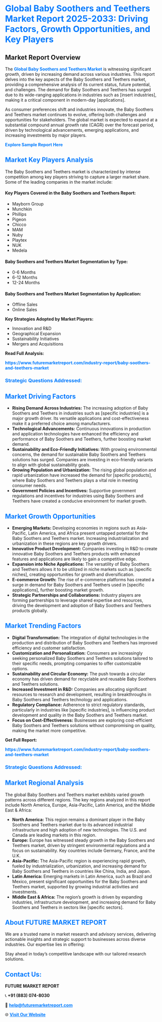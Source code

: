 <h1 style="color: #007BFF;">Global Baby Soothers and Teethers Market Report 2025-2033: Driving Factors, Growth Opportunities, and Key Players</h1>

<section id="overview">
<h2>Market Report Overview</h2>
<p>The <a href="https://www.futuremarketreport.com/industry-report/baby-soothers-and-teethers-market" style="color: #007BFF; text-decoration: none;"><strong>Global Baby Soothers and Teethers Market</strong></a> is witnessing significant growth, driven by increasing demand across various industries. This report delves into the key aspects of the Baby Soothers and Teethers market, providing a comprehensive analysis of its current status, future potential, and challenges. The demand for Baby Soothers and Teethers has surged due to its wide-ranging applications in industries such as [insert industries], making it a critical component in modern-day [applications].</p>
<p>As consumer preferences shift and industries innovate, the Baby Soothers and Teethers market continues to evolve, offering both challenges and opportunities for stakeholders. The global market is expected to expand at a substantial compound annual growth rate (CAGR) over the forecast period, driven by technological advancements, emerging applications, and increasing investments by major players.</p>
</section>

<section id="overview">
<p><a href="https://www.futuremarketreport.com/request-sample/reportId=63961" style="color: #007BFF; text-decoration: none;"><strong>Explore Sample Report Here</strong></a></p>
</section>

<section id="key-players">
<h2 style="color: #007BFF;">Market Key Players Analysis</h2>
<p>The Baby Soothers and Teethers market is characterized by intense competition among key players striving to capture a larger market share. Some of the leading companies in the market include:</p>
<h4>Key Players Covered in the Baby Soothers and Teethers Report:</h4>
<ul><li>Mayborn Group</li><li>Munchkin</li><li>Phillips</li><li>Pigeon</li><li>Chicco</li><li>MAM</li><li>Nuby</li><li>Playtex</li><li>NUK</li><li>Medela</li></ul>
<h4>Baby Soothers and Teethers Market Segmentation by Type:</h4>
<ul><li>0-6 Months</li><li>6-12 Months</li><li>12-24 Months</li></ul>

<h4>Baby Soothers and Teethers Market Segmentation by Application:</h4>
<ul><li>Offline Sales</li><li>Online Sales</li></ul>
<p><strong>Key Strategies Adopted by Market Players:</strong></p>
<ul>
<li>Innovation and R&D</li>
<li>Geographical Expansion</li>
<li>Sustainability Initiatives</li>
<li>Mergers and Acquisitions</li>
</ul>
</section>

<section>
<p><strong>Read Full Analysis: </strong></p><a href="https://www.futuremarketreport.com/industry-report/baby-soothers-and-teethers-market" style="color: #007BFF; text-decoration: none;"><strong>https://www.futuremarketreport.com/industry-report/baby-soothers-and-teethers-market</strong></a>
<h3 style="color: #007BFF;">Strategic Questions Addressed:</h3>
</section>

<section id="driving-factors">
<h2 style="color: #007BFF;">Market Driving Factors</h2>
<ul>
<li><strong>Rising Demand Across Industries:</strong> The increasing adoption of Baby Soothers and Teethers in industries such as [specific industries] is a major growth driver. Its versatile applications and cost-effectiveness make it a preferred choice among manufacturers.</li>
<li><strong>Technological Advancements:</strong> Continuous innovations in production and application technologies have enhanced the efficiency and performance of Baby Soothers and Teethers, further boosting market demand.</li>
<li><strong>Sustainability and Eco-Friendly Initiatives:</strong> With growing environmental concerns, the demand for sustainable Baby Soothers and Teethers solutions has surged. Companies are investing in eco-friendly variants to align with global sustainability goals.</li>
<li><strong>Growing Population and Urbanization:</strong> The rising global population and rapid urbanization have increased the demand for [specific products], where Baby Soothers and Teethers plays a vital role in meeting consumer needs.</li>
<li><strong>Government Policies and Incentives:</strong> Supportive government regulations and incentives for industries using Baby Soothers and Teethers have created a conducive environment for market growth.</li>
</ul>
</section>

<section id="growth-opportunities">
<h2 style="color: #007BFF;">Market Growth Opportunities</h2>
<ul>
<li><strong>Emerging Markets:</strong> Developing economies in regions such as Asia-Pacific, Latin America, and Africa present untapped potential for the Baby Soothers and Teethers market. Increasing industrialization and urbanization in these regions are key growth drivers.</li>
<li><strong>Innovative Product Development:</strong> Companies investing in R&D to create innovative Baby Soothers and Teethers products with enhanced features and applications are likely to gain a competitive edge.</li>
<li><strong>Expansion into Niche Applications:</strong> The versatility of Baby Soothers and Teethers allows it to be utilized in niche markets such as [specific niches], creating opportunities for growth and diversification.</li>
<li><strong>E-commerce Growth:</strong> The rise of e-commerce platforms has created a surge in demand for Baby Soothers and Teethers used in [specific applications], further boosting market growth.</li>
<li><strong>Strategic Partnerships and Collaborations:</strong> Industry players are forming partnerships to leverage shared expertise and resources, driving the development and adoption of Baby Soothers and Teethers products globally.</li>
</ul>
</section>

<section id="trending-factors">
<h2 style="color: #007BFF;">Market Trending Factors</h2>
<ul>
<li><strong>Digital Transformation:</strong> The integration of digital technologies in the production and distribution of Baby Soothers and Teethers has improved efficiency and customer satisfaction.</li>
<li><strong>Customization and Personalization:</strong> Consumers are increasingly seeking personalized Baby Soothers and Teethers solutions tailored to their specific needs, prompting companies to offer customizable options.</li>
<li><strong>Sustainability and Circular Economy:</strong> The push towards a circular economy has driven demand for recyclable and reusable Baby Soothers and Teethers solutions.</li>
<li><strong>Increased Investment in R&D:</strong> Companies are allocating significant resources to research and development, resulting in breakthroughs in Baby Soothers and Teethers technology and applications.</li>
<li><strong>Regulatory Compliance:</strong> Adherence to strict regulatory standards, particularly in industries like [specific industries], is influencing product development and quality in the Baby Soothers and Teethers market.</li>
<li><strong>Focus on Cost-Effectiveness:</strong> Businesses are exploring cost-efficient Baby Soothers and Teethers solutions without compromising on quality, making the market more competitive.</li>
</ul>
</section>

<section>
<p><strong>Get Full Report: </strong></p><a href="https://www.futuremarketreport.com/industry-report/baby-soothers-and-teethers-market" style="color: #007BFF; text-decoration: none;"><strong>https://www.futuremarketreport.com/industry-report/baby-soothers-and-teethers-market</strong></a>
<h3 style="color: #007BFF;">Strategic Questions Addressed:</h3>
</section>


<section id="regional-analysis">
<h2 style="color: #007BFF;">Market Regional Analysis</h2>
<p>The global Baby Soothers and Teethers market exhibits varied growth patterns across different regions. The key regions analyzed in this report include North America, Europe, Asia-Pacific, Latin America, and the Middle East & Africa:</p>
<ul>
<li><strong>North America:</strong> This region remains a dominant player in the Baby Soothers and Teethers market due to its advanced industrial infrastructure and high adoption of new technologies. The U.S. and Canada are leading markets in this region.</li>
<li><strong>Europe:</strong> Europe has witnessed steady growth in the Baby Soothers and Teethers market, driven by stringent environmental regulations and a focus on sustainability. Key countries include Germany, France, and the U.K.</li>
<li><strong>Asia-Pacific:</strong> The Asia-Pacific region is experiencing rapid growth, fueled by industrialization, urbanization, and increasing demand for Baby Soothers and Teethers in countries like China, India, and Japan.</li>
<li><strong>Latin America:</strong> Emerging markets in Latin America, such as Brazil and Mexico, present significant opportunities for the Baby Soothers and Teethers market, supported by growing industrial activities and investments.</li>
<li><strong>Middle East & Africa:</strong> The region’s growth is driven by expanding industries, infrastructure development, and increasing demand for Baby Soothers and Teethers in sectors like [specific sectors].</li>
</ul>
</section>

<footer>
<h2 style="color: #007BFF;">About FUTURE MARKET REPORT</h2>
<p>We are a trusted name in market research and advisory services, delivering actionable insights and strategic support to businesses across diverse industries. Our expertise lies in offering:</p>

<p>Stay ahead in today’s competitive landscape with our tailored research solutions.</p>

<h2 style="color: #007BFF;">Contact Us:</h2>
<p><strong>FUTURE MARKET REPORT</strong></p>
<p>📞 <strong>+91 (883) 074-8030</strong></p>
<p>📧 <strong><a href="mailto:help@futuremarketreport.com" style="color: #007BFF;">help@futuremarketreport.com</a></strong></p>
<p>🌐 <strong><a href="https://www.futuremarketreport.com/" style="color: #007BFF;">Visit Our Website</a></strong></p>
</footer>